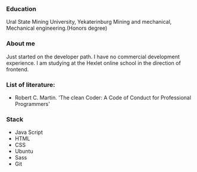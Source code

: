### Education

Ural State Mining University, Yekaterinburg
Mining and mechanical, Mechanical engineering.(Honors degree)

### About me
Just started on the developer path. I have no commercial development experience. I am studying at the Hexlet online school in the direction of frontend.

### List of literature:
- Robert C. Martin. 'The clean Coder: A Code of Conduct for Professional Programmers'

### Stack
- Java Script
- HTML
- CSS
- Ubuntu
- Sass
- Git

<!--
**AndreyCurious/AndreyCurious** is a ✨ _special_ ✨ repository because its `README.md` (this file) appears on your GitHub profile.

Here are some ideas to get you started:

- 🔭 I’m currently working on ...
- 🌱 I’m currently learning ...
- 👯 I’m looking to collaborate on ...
- 🤔 I’m looking for help with ...
- 💬 Ask me about ...
- 📫 How to reach me: ...
- 😄 Pronouns: ...
- ⚡ Fun fact: ...
-->
